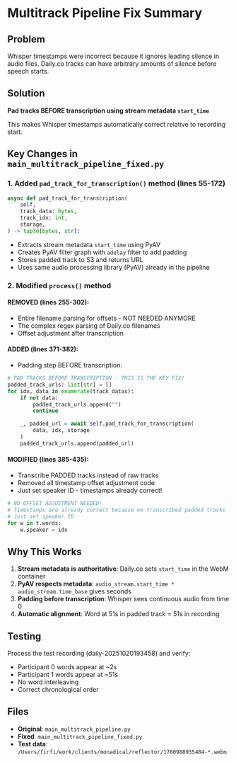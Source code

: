 # Multitrack Pipeline Fix Summary

## Problem
Whisper timestamps were incorrect because it ignores leading silence in audio files. Daily.co tracks can have arbitrary amounts of silence before speech starts.

## Solution
**Pad tracks BEFORE transcription using stream metadata `start_time`**

This makes Whisper timestamps automatically correct relative to recording start.

## Key Changes in `main_multitrack_pipeline_fixed.py`

### 1. Added `pad_track_for_transcription()` method (lines 55-172)

```python
async def pad_track_for_transcription(
    self,
    track_data: bytes,
    track_idx: int,
    storage,
) -> tuple[bytes, str]:
```

- Extracts stream metadata `start_time` using PyAV
- Creates PyAV filter graph with `adelay` filter to add padding
- Stores padded track to S3 and returns URL
- Uses same audio processing library (PyAV) already in the pipeline

### 2. Modified `process()` method

#### REMOVED (lines 255-302):
- Entire filename parsing for offsets - NOT NEEDED ANYMORE
- The complex regex parsing of Daily.co filenames
- Offset adjustment after transcription

#### ADDED (lines 371-382):
- Padding step BEFORE transcription:
```python
# PAD TRACKS BEFORE TRANSCRIPTION - THIS IS THE KEY FIX!
padded_track_urls: list[str] = []
for idx, data in enumerate(track_datas):
    if not data:
        padded_track_urls.append("")
        continue

    _, padded_url = await self.pad_track_for_transcription(
        data, idx, storage
    )
    padded_track_urls.append(padded_url)
```

#### MODIFIED (lines 385-435):
- Transcribe PADDED tracks instead of raw tracks
- Removed all timestamp offset adjustment code
- Just set speaker ID - timestamps already correct!

```python
# NO OFFSET ADJUSTMENT NEEDED!
# Timestamps are already correct because we transcribed padded tracks
# Just set speaker ID
for w in t.words:
    w.speaker = idx
```

## Why This Works

1. **Stream metadata is authoritative**: Daily.co sets `start_time` in the WebM container
2. **PyAV respects metadata**: `audio_stream.start_time * audio_stream.time_base` gives seconds
3. **Padding before transcription**: Whisper sees continuous audio from time 0
4. **Automatic alignment**: Word at 51s in padded track = 51s in recording

## Testing

Process the test recording (daily-20251020193458) and verify:
- Participant 0 words appear at ~2s
- Participant 1 words appear at ~51s
- No word interleaving
- Correct chronological order

## Files

- **Original**: `main_multitrack_pipeline.py`
- **Fixed**: `main_multitrack_pipeline_fixed.py`
- **Test data**: `/Users/firfi/work/clients/monadical/reflector/1760988935484-*.webm`